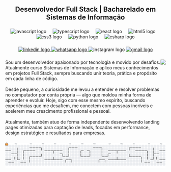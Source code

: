 <h2 align="center">Desenvolvedor Full Stack | Bacharelado em Sistemas de Informação</h2>

###

<div align="center">
  <img src="https://cdn.jsdelivr.net/gh/devicons/devicon/icons/javascript/javascript-original.svg" height="30" alt="javascript logo"  />
  <img width="12" />
  <img src="https://cdn.jsdelivr.net/gh/devicons/devicon/icons/typescript/typescript-original.svg" height="30" alt="typescript logo"  />
  <img width="12" />
  <img src="https://cdn.jsdelivr.net/gh/devicons/devicon/icons/react/react-original.svg" height="30" alt="react logo"  />
  <img width="12" />
  <img src="https://cdn.jsdelivr.net/gh/devicons/devicon/icons/html5/html5-original.svg" height="30" alt="html5 logo"  />
  <img width="12" />
  <img src="https://cdn.jsdelivr.net/gh/devicons/devicon/icons/css3/css3-original.svg" height="30" alt="css3 logo"  />
  <img width="12" />
  <img src="https://cdn.jsdelivr.net/gh/devicons/devicon/icons/python/python-original.svg" height="30" alt="python logo"  />
  <img width="12" />
  <img src="https://cdn.jsdelivr.net/gh/devicons/devicon/icons/csharp/csharp-original.svg" height="30" alt="csharp logo"  />
</div>

###

<div align="center">
  <a href="https://www.linkedin.com/in/jvcordeiroz/" target="_blank">
    <img src="https://img.shields.io/static/v1?message=LinkedIn&logo=linkedin&label=&color=0077B5&logoColor=white&labelColor=&style=for-the-badge" height="35" alt="linkedin logo"  />
  </a>
  <a href="https://api.whatsapp.com/send?phone=5521964018872" target="_blank">
    <img src="https://img.shields.io/static/v1?message=Whatsapp&logo=whatsapp&label=&color=25D366&logoColor=white&labelColor=&style=for-the-badge" height="35" alt="whatsapp logo"  />
  </a>
  <img src="https://img.shields.io/static/v1?message=Instagram&logo=instagram&label=&color=E4405F&logoColor=white&labelColor=&style=for-the-badge" height="35" alt="instagram logo"  />
  <a href="mailto:jvcordeiroc1@gmail.com" target="_blank">
    <img src="https://img.shields.io/static/v1?message=Gmail&logo=gmail&label=&color=D14836&logoColor=white&labelColor=&style=for-the-badge" height="35" alt="gmail logo"  />
  </a>
</div>

###

<img align="right" height="230" src="https://media.tenor.com/PLIr_VkF6ywAAAAM/ghostedvpn-hacker-cat.gif"  />

###

<p align="left">Sou um desenvolvedor apaixonado por tecnologia e movido por desafios. Atualmente curso Sistemas de Informação e aplico meus conhecimentos em projetos Full Stack, sempre buscando unir teoria, prática e propósito em cada linha de código.<br><br>Desde pequeno, a curiosidade me levou a entender e resolver problemas no computador por conta própria — algo que moldou minha forma de aprender e evoluir. Hoje, sigo com esse mesmo espírito, buscando experiências que me desafiem, me conectem com pessoas incríveis e acelerem meu crescimento profissional e pessoal.<br><br>Atualmente, também atuo de forma independente desenvolvendo landing pages otimizadas para captação de leads, focadas em performance, design estratégico e resultados para empresas.</p>

###

<picture>
  <source media="(prefers-color-scheme: dark)" srcset="https://raw.githubusercontent.com/Cordeiroz/Cordeiroz/output/pacman-contribution-graph-dark.svg">
  <source media="(prefers-color-scheme: light)" srcset="https://raw.githubusercontent.com/Cordeiroz/Cordeiroz/output/pacman-contribution-graph.svg">
  <img alt="pacman contribution graph" src="https://raw.githubusercontent.com/Cordeiroz/Cordeiroz/output/pacman-contribution-graph.svg">
</picture>

###
